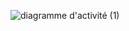 ![diagramme d'activité  (1)](https://github.com/user-attachments/assets/26dbff6e-3cfa-4f1a-93fe-634eaf89a53e)
